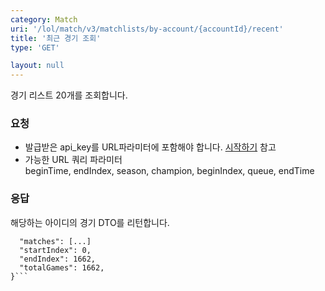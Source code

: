 ```yaml
---
category: Match
uri: '/lol/match/v3/matchlists/by-account/{accountId}/recent'
title: '최근 경기 조회'
type: 'GET'

layout: null
---
```

경기 리스트 20개를 조회합니다.

### 요청


* 발급받은 api_key를 URL파라미터에 포함해야 합니다.
[시작하기](#/getting-started) 참고
* 가능한 URL 쿼리 파라미터  
beginTime, endIndex, season, champion, beginIndex, queue, endTime

### 응답

해당하는 아이디의 경기 DTO를 리턴합니다.

```{
  "matches": [...]
  "startIndex": 0,
  "endIndex": 1662,
  "totalGames": 1662,
}```  

